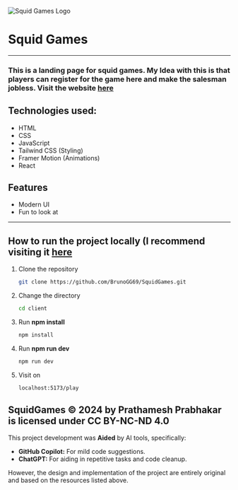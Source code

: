 ![Squid Games Logo](https://cloud-byv2ilpuh-hack-club-bot.vercel.app/0logo.svg)
# Squid Games

----------------------------------------------------------------------------------------------------------------------------

### This is a **landing page** for squid games. My Idea with this is that players can register for the game here and make the **salesman** jobless. Visit the website [here](https://squidgames.brunogg.in)

## Technologies used:
- HTML
- CSS
- JavaScript
- Tailwind CSS (Styling)
- Framer Motion (Animations)
- React

## Features
- Modern UI
- Fun to look at
----------------------------------------------------------------------------------------------------------------------------
## How to run the project locally (I recommend visiting it [here](https://squidgames.brunogg.in)
1. Clone the repository
    ```bash
    git clone https://github.com/BrunoGG69/SquidGames.git
    ```
2. Change the directory
    ```bash
    cd client
    ```
3. Run **npm install**
    ```bash
    npm install
    ```
4. Run **npm run dev**
    ```bash
    npm run dev
    ```
5.  Visit on
    ```bash
    localhost:5173/play
    ```

## SquidGames © 2024 by Prathamesh Prabhakar is licensed under CC BY-NC-ND 4.0

This project development was **Aided** by AI tools, specifically:

* **GitHub Copilot:** For mild code suggestions.
* **ChatGPT:** For aiding in repetitive tasks and code cleanup.

However, the design and implementation of the project are entirely original and based on the resources listed above.
